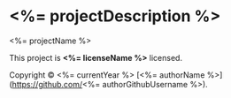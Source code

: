 # <%= projectDescription %>

<%= projectName %>

This project is **<%= licenseName %>** licensed.

Copyright © <%= currentYear %> [<%= authorName %>](https://github.com/<%= authorGithubUsername %>).

